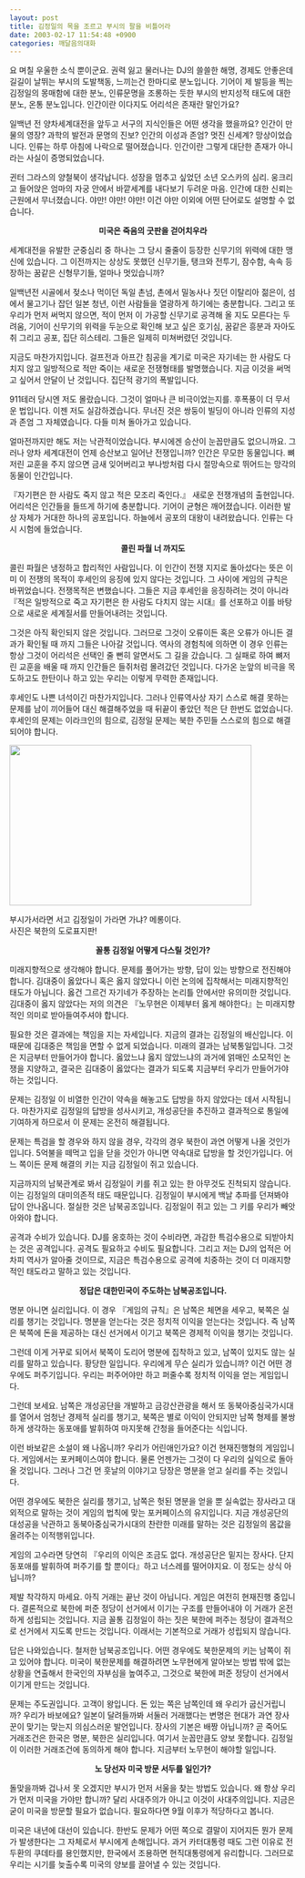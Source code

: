 ```yaml
---
layout: post
title: 김정일의 목을 조르고 부시의 팔을 비틀어라
date: 2003-02-17 11:54:48 +0900
categories: 깨달음의대화
---
```

요 며칠 우울한 소식 뿐이군요. 권력 잃고 물러나는 DJ의 쓸쓸한 해명, 경제도 안좋은데 길길이 날뛰는 부시의 도발책동, 느끼는건 한마디로 분노입니다. 기어이 제 발등을 찍는 김정일의 몽매함에 대한 분노, 인류문명을 조롱하는 듯한 부시의 반지성적 태도에 대한 분노, 온통 분노입니다. 인간이란 이다지도 어리석은 존재란 말인가요? 

일백년 전 양차세계대전을 앞두고 서구의 지식인들은 어떤 생각을 했을까요? 인간이 만물의 영장? 과학의 발전과 문명의 진보? 인간의 이성과 존엄? 멋진 신세계? 망상이었습니다. 인류는 하루 아침에 나락으로 떨어졌습니다. 인간이란 그렇게 대단한 존재가 아니라는 사실이 증명되었습니다. 

귄터 그라스의 양철북이 생각납니다. 성장을 멈추고 싶었던 소년 오스카의 심리. 웅크리고 들어앉은 엄마의 자궁 안에서 바깥세계를 내다보기 두려운 마음. 인간에 대한 신뢰는 근원에서 무너졌습니다. 야만! 야만! 야만! 이건 야만 이외에 어떤 단어로도 설명할 수 없습니다. 

<p align="center">
  <b>미국은 죽음의 굿판을 걷어치우라 </b>
</p>

세계대전을 유발한 군중심리 중 하나는 그 당시 줄줄이 등장한 신무기의 위력에 대한 맹신에 있습니다. 그 이전까지는 상상도 못했던 신무기들, 탱크와 전투기, 잠수함, 속속 등장하는 꿈같은 신형무기들, 얼마나 멋있습니까? 

일백년전 시골에서 젖소나 먹이던 독일 촌넘, 촌에서 밀농사나 짓던 이탈리아 젊은이, 섬에서 물고기나 잡던 일본 청년, 이런 사람들을 열광하게 하기에는 충분합니다. 그리고 또 우리가 먼저 써먹지 않으면, 적이 먼저 이 가공할 신무기로 공격해 올 지도 모른다는 두려움, 기어이 신무기의 위력을 두눈으로 확인해 보고 싶은 호기심, 꿈같은 흥분과 자아도취 그리고 공포, 집단 히스테리. 그들은 일제히 미쳐버렸던 것입니다. 

지금도 마찬가지입니다. 걸프전과 아프간 침공을 계기로 미국은 자기네는 한 사람도 다치지 않고 일방적으로 적만 죽이는 새로운 전쟁형태를 발명했습니다. 지금 이것을 써먹고 싶어서 안달이 난 것입니다. 집단적 광기의 폭발입니다. 

911테러 당시엔 저도 몰랐습니다. 그것이 얼마나 큰 비극이었는지를. 후폭풍이 더 무서운 법입니다. 이젠 저도 실감하겠습니다. 무너진 것은 쌍둥이 빌딩이 아니라 인류의 지성과 존엄 그 자체였습니다. 다들 미쳐 돌아가고 있습니다. 

얼마전까지만 해도 저는 낙관적이었습니다. 부시에겐 승산이 눈꼽만큼도 없으니까요. 그러나 양차 세계대전이 언제 승산보고 일어난 전쟁입니까? 인간은 무모한 동물입니다. 뼈저린 교훈을 주지 않으면 금새 잊어버리고 부나방처럼 다시 절망속으로 뛰어드는 망각의 동물이 인간입니다. 

『자기편은 한 사람도 죽지 않고 적은 모조리 죽인다.』 새로운 전쟁개념의 출현입니다. 어리석은 인간들을 들뜨게 하기에 충분합니다. 기어이 균형은 깨어졌습니다. 이러한 발상 자체가 거대한 하나의 공포입니다. 하늘에서 공포의 대왕이 내려왔습니다. 인류는 다시 시험에 들었습니다. 

<p align="center">
  <b>콜린 파월 너 까지도 </b>
</p>

콜린 파월은 냉정하고 합리적인 사람입니다. 이 인간이 전쟁 지지로 돌아섰다는 뜻은 이미 이 전쟁의 목적이 후세인의 응징에 있지 않다는 것입니다. 그 사이에 게임의 규칙은 바뀌었습니다. 전쟁목적은 변했습니다. 그들은 지금 후세인을 응징하려는 것이 아니라 『적은 일방적으로 죽고 자기편은 한 사람도 다치지 않는 시대』를 선포하고 이를 바탕으로 새로운 세계질서를 만들어내려는 것입니다. 

그것은 아직 확인되지 않은 것입니다. 그러므로 그것이 오류이든 혹은 오류가 아니든 결과가 확인될 때 까지 그들은 나아갈 것입니다. 역사의 경험칙에 의하면 이 경우 인류는 항상 그것이 어리석은 선택인 줄 뻔히 알면서도 그 길을 갔습니다. 그 실패로 하여 뼈저린 교훈을 배울 때 까지 인간들은 들쥐처럼 몰려갔던 것입니다. 다가온 눈앞의 비극을 목도하고도 한탄이나 하고 있는 우리는 이렇게 무력한 존재입니다. 

후세인도 나쁜 녀석이긴 마찬가지입니다. 그러나 인류역사상 자기 스스로 해결 못하는 문제를 남이 끼어들어 대신 해결해주었을 때 뒤끝이 좋았던 적은 단 한번도 없었습니다. 후세인의 문제는 이라크인의 힘으로, 김정일 문제는 북한 주민들 스스로의 힘으로 해결되어야 합니다. 

<img src="http://www.seoprise.com/jboard/data/img/binary/20817769333e492f1953033.gif" width="425" height="282" border="0" />

부시가서라면 서고 김정일이 가라면 가냐? 메롱이다.   
사진은 북한의 도로표지판!

<p align="center">
  <b>꼴통 김정일 어떻게 다스릴 것인가? </b>
</p>

미래지향적으로 생각해야 합니다. 문제를 풀어가는 방향, 답이 있는 방향으로 전진해야 합니다. 김대중이 옳았다니 혹은 옳지 않았다니 이런 논의에 집착해서는 미래지향적인 태도가 아닙니다. 옳건 그르건 자기네가 주장하는 논리틀 안에서만 유의미한 것입니다. 김대중이 옳지 않았다는 저의 의견은 『노무현은 이제부터 옳게 해야한다』는 미래지향적인 의미로 받아들여주셔야 합니다.

필요한 것은 결과에는 책임을 지는 자세입니다. 지금의 결과는 김정일의 배신입니다. 이 때문에 김대중은 책임을 면할 수 없게 되었습니다. 미래의 결과는 남북통일입니다. 그것은 지금부터 만들어가야 합니다. 옳았느냐 옳지 않았느냐의 과거에 얽매인 소모적인 논쟁을 지양하고, 결국은 김대중이 옳았다는 결과가 되도록 지금부터 우리가 만들어가야 하는 것입니다. 

문제는 김정일 이 비열한 인간이 약속을 해놓고도 답방을 하지 않았다는 데서 시작됩니다. 마찬가지로 김정일의 답방을 성사시키고, 개성공단을 추진하고 결과적으로 통일에 기여하게 하므로서 이 문제는 온전히 해결됩니다. 

문제는 특검을 할 경우와 하지 않을 경우, 각각의 경우 북한이 과연 어떻게 나올 것인가입니다. 5억불을 떼먹고 입을 닫을 것인가 아니면 약속대로 답방을 할 것인가입니다. 어느 쪽이든 문제 해결의 키는 지금 김정일이 쥐고 있습니다. 

지금까지의 남북관계로 봐서 김정일이 키를 쥐고 있는 한 아무것도 진척되지 않습니다. 이는 김정일의 대미의존적 태도 때문입니다. 김정일이 부시에게 백날 추파를 던져봐야 답이 안나옵니다. 절실한 것은 남북공조입니다. 김정일이 쥐고 있는 그 키를 우리가 빼앗아와야 합니다. 

공격과 수비가 있습니다. DJ를 옹호하는 것이 수비라면, 과감한 특검수용으로 되받아치는 것은 공격입니다. 공격도 필요하고 수비도 필요합니다. 그리고 저는 DJ의 업적은 어차피 역사가 알아줄 것이므로, 지금은 특검수용으로 공격에 치중하는 것이 더 미래지향적인 태도라고 말하고 있는 것입니다. 

<p align="center">
  <b>정답은 대한민국이 주도하는 남북공조입니다. </b>
</p>

명분 아니면 실리입니다. 이 경우 『게임의 규칙』은 남쪽은 체면을 세우고, 북쪽은 실리를 챙기는 것입니다. 명분을 얻는다는 것은 정치적 이익을 얻는다는 것입니다. 즉 남쪽은 북쪽에 돈을 제공하는 대신 선거에서 이기고 북쪽은 경제적 이익을 챙기는 것입니다. 

그런데 이게 거꾸로 되어서 북쪽이 도리어 명분에 집착하고 있고, 남쪽이 있지도 않는 실리를 말하고 있습니다. 황당한 일입니다. 우리에게 무슨 실리가 있습니까? 이건 어떤 경우에도 퍼주기입니다. 우리는 퍼주어야만 하고 퍼줄수록 정치적 이익을 얻는 게임입니다. 

그런데 보세요. 남쪽은 개성공단을 개발하고 금강산관광을 해서 또 동북아중심국가시대를 열어서 엄청난 경제적 실리를 챙기고, 북쪽은 별로 이익이 안되지만 남쪽 형제를 불쌍하게 생각하는 동포애를 발휘하여 마지못해 간청을 들어준다는 식입니다. 

이런 바보같은 소설이 왜 나옵니까? 우리가 어린애인가요? 이건 현재진행형의 게임입니다. 게임에서는 포커페이스여야 합니다. 물론 언젠가는 그것이 다 우리의 실익으로 돌아올 것입니다. 그러나 그건 먼 훗날의 이야기고 당장은 명분을 얻고 실리를 주는 것입니다.

어떤 경우에도 북한은 실리를 챙기고, 남쪽은 헛된 명분을 얻을 뿐 실속없는 장사라고 대외적으로 말하는 것이 게임의 법칙에 맞는 포커페이스의 유지입니다. 지금 개성공단의 대성공을 낙관하고 동북아중심국가시대의 찬란한 미래를 말하는 것은 김정일의 몸값을 올려주는 이적행위입니다. 

게임의 고수라면 당연히 『우리의 이익은 조금도 없다. 개성공단은 밑지는 장사다. 단지 동포애를 발휘하여 퍼주기를 할 뿐이다』하고 너스레를 떨어야지요. 이 정도는 상식 아닙니까? 

제발 착각하지 마세요. 아직 거래는 끝난 것이 아닙니다. 게임은 여전히 현재진행 중입니다. 결론적으로 북한에 퍼준 정당이 선거에서 이기는 구조를 만들어내야 이 거래가 온전하게 성립되는 것입니다. 지금 꼴통 김정일이 하는 짓은 북한에 퍼주는 정당이 결과적으로 선거에서 지도록 만드는 것입니다. 이래서는 기본적으로 거래가 성립되지 않습니다. 

답은 나와있습니다. 철저한 남북공조입니다. 어떤 경우에도 북한문제의 키는 남쪽이 쥐고 있어야 합니다. 미국이 북한문제를 해결하려면 노무현에게 알아보는 방법 밖에 없는 상황을 연출해서 한국인의 자부심을 높여주고, 그것으로 북한에 퍼준 정당이 선거에서 이기게 만드는 것입니다. 

문제는 주도권입니다. 고객이 왕입니다. 돈 있는 쪽은 남쪽인데 왜 우리가 굽신거립니까? 우리가 바보에요? 일본이 달려들까봐 서둘러 거래했다는 변명은 현대가 과연 장사꾼이 맞기는 맞는지 의심스러운 발언입니다. 장사의 기본은 배짱 아닙니까? 곧 죽어도 거래조건은 한국은 명분, 북한은 실리입니다. 여기서 눈꼽만큼도 양보 못합니다. 김정일이 이러한 거래조건에 동의하게 해야 합니다. 지금부터 노무현이 해야할 일입니다. 

<p align="center">
  <b>노 당선자 미국 방문 서두를 일인가? </b>
</p>

돌맞을까봐 겁나서 못 오겠지만 부시가 먼저 서울을 찾는 방법도 있습니다. 왜 항상 우리가 먼저 미국을 가야만 합니까? 달리 사대주의가 아니고 이것이 사대주의입니다. 지금은 굳이 미국을 방문할 필요가 없습니다. 필요하다면 9월 이후가 적당하다고 봅니다.

미국은 내년에 대선이 있습니다. 한반도 문제가 어떤 쪽으로 결말이 지어지든 뭔가 문제가 발생한다는 그 자체로서 부시에게 손해입니다. 과거 카터대통령 때도 그런 이유로 전두환의 쿠데타를 용인했지만, 한국에서 조용하면 현직대통령에게 유리합니다. 그러므로 우리는 시기를 늦출수록 미국의 양보를 끌어낼 수 있는 것입니다.